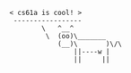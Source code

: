     < cs61a is cool! >
     -----------------
            \   ^__^
             \  (oo)\_______
                (__)\       )\/\
                    ||----w |
                    ||     ||

